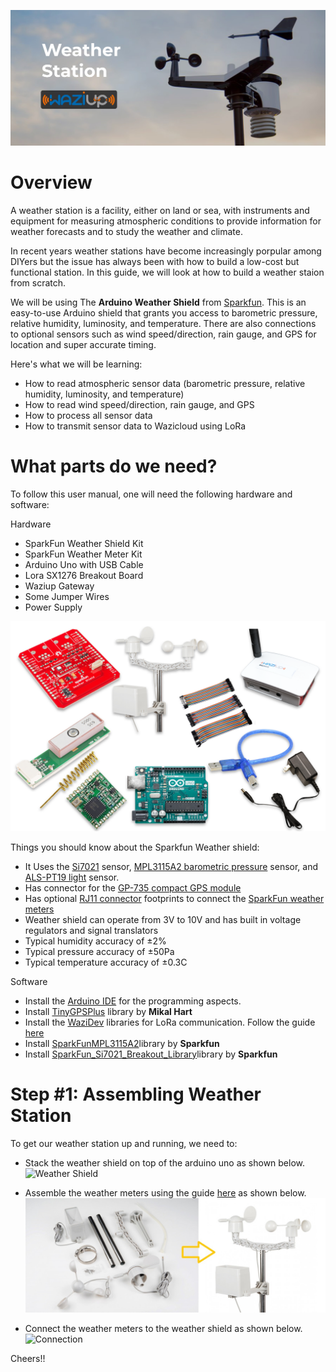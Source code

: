 ![Weather Station](./media/weather.jpg)

Overview
========
A weather station is a facility, either on land or sea, with instruments and equipment for measuring atmospheric conditions to provide information for weather forecasts and to study the weather and climate.

In recent years weather stations have become increasingly porpular among DIYers but the issue has always been with how to build a low-cost but functional station. In this guide, we will look at how to build a weather staion from scratch. 

We will be using The **Arduino Weather Shield** from [Sparkfun](https://learn.sparkfun.com/tutorials/arduino-weather-shield-hookup-guide-v12/all). This is an easy-to-use Arduino shield that grants you access to barometric pressure, relative humidity, luminosity, and temperature. There are also connections to optional sensors such as wind speed/direction, rain gauge, and GPS for location and super accurate timing.

Here's what we will be learning:
- How to read atmospheric sensor data (barometric pressure, relative humidity, luminosity, and temperature)
- How to read wind speed/direction, rain gauge, and GPS
- How to process all sensor data
- How to transmit sensor data to Wazicloud using LoRa

What parts do we need?
======================
To follow this user manual, one will need the following hardware and software:

Hardware
- SparkFun Weather Shield Kit
- SparkFun Weather Meter Kit
- Arduino Uno with USB Cable
- Lora SX1276 Breakout Board
- Waziup Gateway
- Some Jumper Wires
- Power Supply

![Parts](./media/parts.png)

Things you should know about the Sparkfun Weather shield:

- It Uses the [Si7021](https://www.sparkfun.com/products/13763) sensor, [MPL3115A2 barometric pressure](https://www.sparkfun.com/products/11084?_ga=2.39980774.510170626.1666488566-160177867.1666172664) sensor, and [ALS-PT19 light](https://www.sparkfun.com/products/12566?_ga=2.39980774.510170626.1666488566-160177867.1666172664) sensor.
- Has connector for the [GP-735 compact GPS module](https://www.sparkfun.com/products/13670?_ga=2.216133586.510170626.1666488566-160177867.1666172664)
- Has optional [RJ11 connector](https://www.sparkfun.com/products/132?_ga=2.203755092.510170626.1666488566-160177867.1666172664) footprints to connect the [SparkFun weather meters](https://www.sparkfun.com/products/15901)
- Weather shield can operate from 3V to 10V and has built in voltage regulators and signal translators
- Typical humidity accuracy of ±2%
- Typical pressure accuracy of ±50Pa
- Typical temperature accuracy of ±0.3C

Software
  - Install the [Arduino IDE](https://www.arduino.cc/en/Main/Software) for the programming aspects.
  - Install [TinyGPSPlus](https://github.com/mikalhart/TinyGPSPlus) library by **Mikal Hart**
  - Install the [WaziDev](https://github.com/Waziup/WaziDev/archive/master.zip) libraries for LoRa communication. Follow the guide [here](https://waziup.io/documentation/wazidev/user-manual/#install-the-wazidev-sketchbook)
  - Install [SparkFunMPL3115A2](https://github.com/sparkfun/MPL3115A2_Breakout/tree/master/Libraries/Arduino)library by **Sparkfun**
  - Install [SparkFun_Si7021_Breakout_Library](https://github.com/sparkfun/SparkFun_Si7021_Arduino_Library)library by **Sparkfun**

**Step \#1:** Assembling Weather Station
========================================
To get our weather station up and running, we need to:
- Stack the weather shield on top of the arduino uno as shown below.
![Weather Shield](./media/stack.png)

- Assemble the weather meters using the guide [here](https://learn.sparkfun.com/tutorials/weather-meter-hookup-guide) as shown below.
![Weather Meter](./media/meter.jpg)

- Connect the weather meters to the weather shield as shown below.
![Connection](./media/shield.png)


Cheers!!
